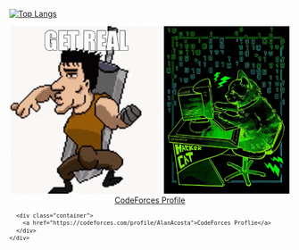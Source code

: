<link rel="preload" href="styles.css" as="style">
<link href="styles.css" rel="stylesheet" >

[![Top Langs](https://github-readme-stats.vercel.app/api/top-langs/?username=AlanAcosta460&langs_count=9&theme=aura&hide=papyrus&layout=compact&card_width=500)](https://github.com/anuraghazra/github-readme-stats)

<div align="center">
  <img src="get-real.gif" alt="animated" height='300'/>
  <img src="hackerCat.jpg" alt="image" height="300"/>
</div>

<div align="center" class="CFProflie">
  <a href="https://codeforces.com/profile/AlanAcosta">CodeForces Profile</a>
</div>

<svg fill="none" viewBox="0 0 600 300" width="600" height="300" xmlns="http://www.w3.org/2000/svg">
  <foreignObject width="100%" height="100%">
    <div xmlns="http://www.w3.org/1999/xhtml">
      <style>
        .container {
          padding: 5rem;
          color: #FEFF04;
          background-color: black;
          font-size: 3rem;
          font-family: 'Roboto Mono', monospace;
          text-decoration: none;
        }
      </style>

      <div class="container">
        <a href="https://codeforces.com/profile/AlanAcosta">CodeForces Proflie</a>
      </div>
    </div>
  </foreignObject>
</svg>

